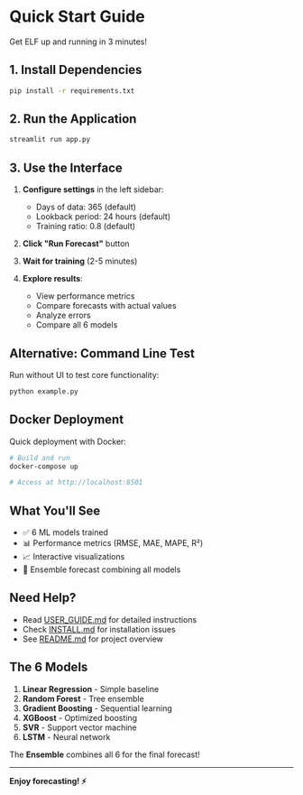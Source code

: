 # Quick Start Guide

Get ELF up and running in 3 minutes!

## 1. Install Dependencies

```bash
pip install -r requirements.txt
```

## 2. Run the Application

```bash
streamlit run app.py
```

## 3. Use the Interface

1. **Configure settings** in the left sidebar:
   - Days of data: 365 (default)
   - Lookback period: 24 hours (default)
   - Training ratio: 0.8 (default)

2. **Click "Run Forecast"** button

3. **Wait for training** (2-5 minutes)

4. **Explore results**:
   - View performance metrics
   - Compare forecasts with actual values
   - Analyze errors
   - Compare all 6 models

## Alternative: Command Line Test

Run without UI to test core functionality:

```bash
python example.py
```

## Docker Deployment

Quick deployment with Docker:

```bash
# Build and run
docker-compose up

# Access at http://localhost:8501
```

## What You'll See

- ✅ 6 ML models trained
- 📊 Performance metrics (RMSE, MAE, MAPE, R²)
- 📈 Interactive visualizations
- 🎯 Ensemble forecast combining all models

## Need Help?

- Read [USER_GUIDE.md](USER_GUIDE.md) for detailed instructions
- Check [INSTALL.md](INSTALL.md) for installation issues
- See [README.md](README.md) for project overview

## The 6 Models

1. **Linear Regression** - Simple baseline
2. **Random Forest** - Tree ensemble
3. **Gradient Boosting** - Sequential learning
4. **XGBoost** - Optimized boosting
5. **SVR** - Support vector machine
6. **LSTM** - Neural network

The **Ensemble** combines all 6 for the final forecast!

---

**Enjoy forecasting! ⚡**
